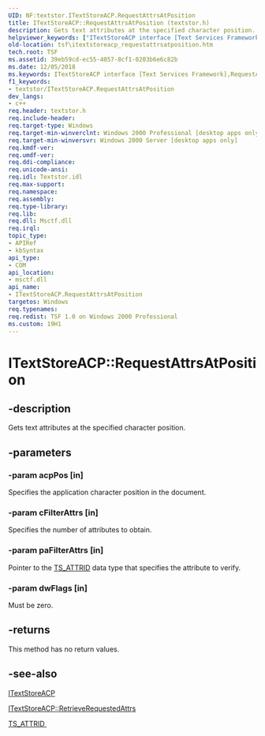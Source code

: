 ```yaml
---
UID: NF:textstor.ITextStoreACP.RequestAttrsAtPosition
title: ITextStoreACP::RequestAttrsAtPosition (textstor.h)
description: Gets text attributes at the specified character position.helpviewer_keywords: ["ITextStoreACP interface [Text Services Framework]","RequestAttrsAtPosition method","ITextStoreACP.RequestAttrsAtPosition","ITextStoreACP::RequestAttrsAtPosition","RequestAttrsAtPosition","RequestAttrsAtPosition method [Text Services Framework]","RequestAttrsAtPosition method [Text Services Framework]","ITextStoreACP interface","_tsf_itextstoreacp_requestattrsatposition_ref","textstor/ITextStoreACP::RequestAttrsAtPosition","tsf.itextstoreacp_requestattrsatposition"]
old-location: tsf\itextstoreacp_requestattrsatposition.htm
tech.root: TSF
ms.assetid: 39eb59cd-ec55-4057-8cf1-0203b6e6c82b
ms.date: 12/05/2018
ms.keywords: ITextStoreACP interface [Text Services Framework],RequestAttrsAtPosition method, ITextStoreACP.RequestAttrsAtPosition, ITextStoreACP::RequestAttrsAtPosition, RequestAttrsAtPosition, RequestAttrsAtPosition method [Text Services Framework], RequestAttrsAtPosition method [Text Services Framework],ITextStoreACP interface, _tsf_itextstoreacp_requestattrsatposition_ref, textstor/ITextStoreACP::RequestAttrsAtPosition, tsf.itextstoreacp_requestattrsatposition
f1_keywords:
- textstor/ITextStoreACP.RequestAttrsAtPosition
dev_langs:
- c++
req.header: textstor.h
req.include-header: 
req.target-type: Windows
req.target-min-winverclnt: Windows 2000 Professional [desktop apps only]
req.target-min-winversvr: Windows 2000 Server [desktop apps only]
req.kmdf-ver: 
req.umdf-ver: 
req.ddi-compliance: 
req.unicode-ansi: 
req.idl: Textstor.idl
req.max-support: 
req.namespace: 
req.assembly: 
req.type-library: 
req.lib: 
req.dll: Msctf.dll
req.irql: 
topic_type:
- APIRef
- kbSyntax
api_type:
- COM
api_location:
- msctf.dll
api_name:
- ITextStoreACP.RequestAttrsAtPosition
targetos: Windows
req.typenames: 
req.redist: TSF 1.0 on Windows 2000 Professional
ms.custom: 19H1
---
```


# ITextStoreACP::RequestAttrsAtPosition


## -description


Gets text attributes at the specified character position.


## -parameters




### -param acpPos [in]

Specifies the application character position in the document.


### -param cFilterAttrs [in]

Specifies the number of attributes to obtain.


### -param paFilterAttrs [in]

Pointer to the <a href="https://docs.microsoft.com/windows/desktop/TSF/ts-attrid">TS_ATTRID</a> data type that specifies the attribute to verify.


### -param dwFlags [in]

Must be zero.


## -returns



This method has no return values.




## -see-also




<a href="https://docs.microsoft.com/windows/desktop/api/textstor/nn-textstor-itextstoreacp">ITextStoreACP</a>



<a href="https://docs.microsoft.com/windows/desktop/api/textstor/nf-textstor-itextstoreacp-retrieverequestedattrs">ITextStoreACP::RetrieveRequestedAttrs
      </a>



<a href="https://docs.microsoft.com/windows/desktop/TSF/ts-attrid">TS_ATTRID
      </a>
 

 

